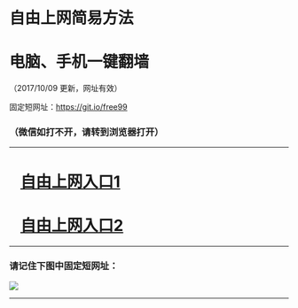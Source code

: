 ﻿# 自由上网简易方法

# 电脑、手机一键翻墙

（2017/10/09 更新，网址有效）

固定短网址：https://git.io/free99

### （微信如打不开，请转到浏览器打开）


***





# &nbsp;&nbsp; <a href="http://ft2988715525.fwq-tz-1001.info/fwqtz01.html?t=10090017153 " target="_blank">自由上网入口1</a>
# &nbsp;&nbsp; <a href="http://ft950110807.fwq-tz-1002.info/fwqtz02.html?t=10090013241 " target="_blank">自由上网入口2</a>
***

### 请记住下图中固定短网址：

<img src="https://s3-us-west-2.amazonaws.com/fwq-1001/yjfq-20170905okok.png" /> 


***


